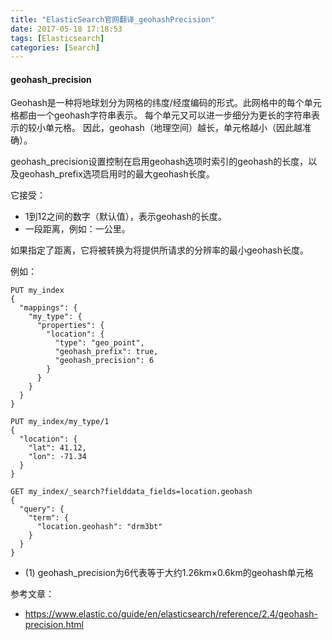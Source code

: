 ```yaml
---
title: "ElasticSearch官网翻译_geohashPrecision"
date: 2017-05-18 17:18:53
tags: [Elasticsearch]
categories: [Search]
---
```


#### geohash_precision

Geohash是一种将地球划分为网格的纬度/经度编码的形式。此网格中的每个单元格都由一个geohash字符串表示。 每个单元又可以进一步细分为更长的字符串表示的较小单元格。 因此，geohash（地理空间）越长，单元格越小（因此越准确）。

geohash_precision设置控制在启用geohash选项时索引的geohash的长度，以及geohash_prefix选项启用时的最大geohash长度。

它接受：

- 1到12之间的数字（默认值），表示geohash的长度。
- 一段距离，例如：一公里。

如果指定了距离，它将被转换为将提供所请求的分辨率的最小geohash长度。

例如：

```
PUT my_index
{
  "mappings": {
    "my_type": {
      "properties": {
        "location": {
          "type": "geo_point",
          "geohash_prefix": true,
          "geohash_precision": 6 
        }
      }
    }
  }
}

PUT my_index/my_type/1
{
  "location": {
    "lat": 41.12,
    "lon": -71.34
  }
}

GET my_index/_search?fielddata_fields=location.geohash
{
  "query": {
    "term": {
      "location.geohash": "drm3bt"
    }
  }
}
```

- (1) geohash_precision为6代表等于大约1.26km×0.6km的geohash单元格


参考文章：

- https://www.elastic.co/guide/en/elasticsearch/reference/2.4/geohash-precision.html
